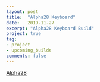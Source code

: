 ```yaml
---
layout: post
title:  "Alpha28 Keyboard"
date:   2019-11-27
excerpt: "Alpha28 Keyboard Build"
project: true
tag:
- project
- upcoming_builds
comments: false
---
```


[Alpha28](https://www.etsy.com/listing/697280759/alpha28-pcb)
